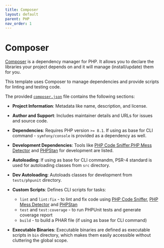 ```yaml
---
title: Composer
layout: default
parent: PHP
nav_order: 1
---
```


# Composer

[Composer](https://getcomposer.org/) is a dependency manager for PHP. It allows you to declare the libraries
your project depends on and it will manage (install/update) them for you.

This template uses Composer to manage dependencies and provide scripts for
linting and testing code.

The provided [`composer.json`](https://github.com/AlexSkrypnyk/scaffold/blob/main/composer.json) file contains the following sections:

- **Project Information**:
  Metadata like name, description, and license.

- **Author and Support**:
  Includes maintainer details and URLs for issues and source code.

- **Dependencies**:
  Requires PHP version `>= 8.1`. If using as base for CLI command -
  `symfony/console` is provided as a dependency as well.

- **Development Dependencies**:
  Tools like [PHP Code Sniffer](https://github.com/squizlabs/PHP_CodeSniffer),[PHP Mess Detector](https://phpmd.org/) and [PHPStan](https://phpstan.org/) 
  for development are listed.

- **Autoloading**:
  If using as base for CLI commandm, PSR-4 standard is used for autoloading
  classes from `src` directory.

- **Dev Autoloading**:
  Autoloads classes for development from `tests/phpunit` directory.

- **Custom Scripts**:
  Defines CLI scripts for tasks:
    - `lint` and `lint:fix` - to lint and fix code using [PHP Code Sniffer](https://github.com/squizlabs/PHP_CodeSniffer),
      [PHP Mess Detector](https://phpmd.org/) and [PHPStan](https://phpstan.org/)
    - `test` and `test:coverage` - to run PHPUnit tests and generate coverage report
    - `build` - to build a PHAR file (if using as base for CLI command)

- **Executable Binaries**:
  Executable binaries are defined as executable scripts in `bin` directory,
  which makes them easily accessible without cluttering the global scope.
